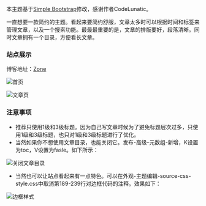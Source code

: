 

本主题基于[Simple Bootstrap](https://halo.run/archives/theme-simple-bootstrap.html)修改，感谢作者CodeLunatic。

一直想要一款简约的主题。看起来要简约舒服，文章太多时可以根据时间和标签来管理文章，以及一个搜索功能。最最最重要的是，文章的排版要好，段落清晰。同时文章拥有一个目录，方便看长文章。

### 站点展示

博客地址：[Zone](https://www.mayujie321.com:8001/)

![首页](https://www.mayujie321.com:8001/upload/2021/11/%E6%88%AA%E5%B1%8F2021-11-20%20%E4%B8%8B%E5%8D%8811.16.47-1d690ca6b5084ca483bdc388056486c8.png)

![文章页](https://www.mayujie321.com:8001//upload/2021/11/%E6%88%AA%E5%B1%8F2021-11-20%20%E4%B8%8B%E5%8D%8811.18.40-20e2b660950542bea02386957991525f.png)

### 注意事项

- 推荐只使用1级和3级标题。因为自己写文章时候为了避免标题层次过多，只使用1级和3级标题，也只对1级和3级标题进行了优化。
- 当然如果你不想使用文章目录，也能关闭它。发布-高级-元数组-新增，K设置为toc，V设置为fasle。如下所示：

![关闭文章目录](https://www.mayujie321.com:8001//upload/2021/11/%E6%88%AA%E5%B1%8F2021-11-21%20%E4%B8%8A%E5%8D%8812.26.20-9e50bb6389464f06ac37bf346651e7e8.png)

* 当然也可以让站点看起来有一点特色。可以在外观-主题编辑-source-css-style.css中取消第189-239行对边框代码的注释。效果如下：

![边框样式](https://www.mayujie321.com:8001/upload/2021/11/%E6%88%AA%E5%B1%8F2021-11-21%20%E4%B8%8A%E5%8D%8810.25.52-b5b278fa043f41a69ec5f9016b213dd6.png)